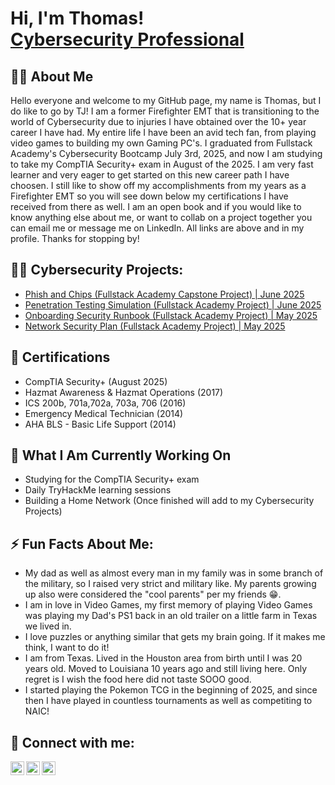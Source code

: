 <h1>Hi, I'm Thomas! <br/><a  <a href="https://www.linkedin.com/in/tjweippert/">Cybersecurity Professional</a>

<h2>🙋‍♂️ About Me</h2>
Hello everyone and welcome to my GitHub page, my name is Thomas, but I do like to go by TJ! I am a former Firefighter EMT that is transitioning to the world of Cybersecurity due to injuries I have obtained over the 10+ year career I have had. My entire life I have been an avid tech fan, from playing video games to building my own Gaming PC's. I graduated from Fullstack Academy's Cybersecurity Bootcamp July 3rd, 2025, and now I am studying to take my CompTIA Security+ exam in August of the 2025. I am very fast learner and very eager to get started on this new career path I have choosen. I still like to show off my accomplishments from my years as a Firefighter EMT so you will see down below my certifications I have received from there as well. I am an open book and if you would like to know anything else about me, or want to collab on a project together you can email me or message me on LinkedIn. All links are above and in my profile. Thanks for stopping by!

<h2>👨‍💻 Cybersecurity Projects:</h2>

- [Phish and Chips (Fullstack Academy Capstone Project) | June 2025](https://www.linkedin.com/feed/update/urn:li:activity:7346722511268519936/)
- [Penetration Testing Simulation (Fullstack Academy Project) | June 2025](https://www.linkedin.com/feed/update/urn:li:activity:7345471797674262529/)
- [Onboarding Security Runbook (Fullstack Academy Project) | May 2025](https://www.linkedin.com/feed/update/urn:li:activity:7345470865796493314/)
- [Network Security Plan (Fullstack Academy Project) | May 2025](https://www.linkedin.com/feed/update/urn:li:activity:7349503826342670336/)


<h2>📜 Certifications</h2>

- CompTIA Security+ (August 2025)
- Hazmat Awareness & Hazmat Operations (2017)
- ICS 200b, 701a,702a, 703a, 706 (2016)
- Emergency Medical Technician (2014)
- AHA BLS - Basic Life Support (2014)

<h2>🔭 What I Am Currently Working On</h2>

- Studying for the CompTIA Security+ exam
- Daily TryHackMe learning sessions
- Building a Home Network (Once finished will add to my Cybersecurity Projects)

<h2>⚡ Fun Facts About Me:</h2>

- My dad as well as almost every man in my family was in some branch of the military, so I raised very strict and military like. My parents growing up also were considered the "cool parents" per my friends 😁.
- I am in love in Video Games, my first memory of playing Video Games was playing my Dad's PS1 back in an old trailer on a little farm in Texas we lived in.
- I love puzzles or anything similar that gets my brain going. If it makes me think, I want to do it!
- I am from Texas. Lived in the Houston area from birth until I was 20 years old. Moved to Louisiana 10 years ago and still living here. Only regret is I wish the food here did not taste SOOO good.
- I started playing the Pokemon TCG in the beginning of 2025, and since then I have played in countless tournaments as well as competiting to NAIC!

<h2> 🤳 Connect with me:</h2>

[<img align="left" alt="ThomasWeippert | X" width="22px" src="https://cdn.jsdelivr.net/npm/simple-icons@v3/icons/twitter.svg" />][x]
[<img align="left" alt="ThomasWeippert | LinkedIn" width="22px" src="https://cdn.jsdelivr.net/npm/simple-icons@v3/icons/linkedin.svg" />][linkedin]
[<img align="left" alt="ThomasWeippert | Instagram" width="22px" src="https://cdn.jsdelivr.net/npm/simple-icons@v3/icons/instagram.svg" />][instagram]

[x]: https://www.x.com/duceklick
[instagram]: https://www.instagram.com/ducekgaming/
[linkedin]: https://www.linkedin.com/in/tjweippert

<!--
**tjweippert/tjweippert** is a ✨ _special_ ✨ repository because its `README.md` (this file) appears on your GitHub profile.

Here are some ideas to get you started:

- 🔭 I’m currently working on ...
- 🌱 I’m currently learning ...
- 👯 I’m looking to collaborate on ...
- 🤔 I’m looking for help with ...
- 💬 Ask me about ...
- 📫 How to reach me: ...
- 😄 Pronouns: ...
- ⚡ Fun fact: ...
-->

